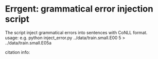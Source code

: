 # Errgent: grammatical error injection script

The script inject grammatical errors into sentences with CoNLL format.
usage: e.g.  python inject_error.py ../data/train.small.E00 5 > ../data/train.small.E05a

citation info:
